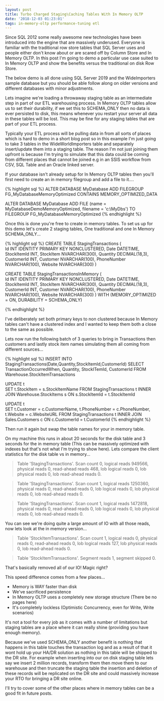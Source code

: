 ```yaml
---
layout: post
title: Turbo Charged Staging\Caching Tables With In Memory OLTP
date: '2018-12-03 01:23:01'
tags: in-memory-oltp performance-tuning etl
---
```

Since SQL 2012 some really awesome new technologies have been introduced into the engine that are massively underused. Everyone is familiar with the traditional row store tables that SQL Server uses and people either don't know about or are scared off by Column Store and In Memory OLTP. In this post I'm going to demo a particular use case suited to In Memory OLTP and show the benefits versus the traditional on disk Row Store.

The below demo is all done using SQL Server 2019 and the WideImporters sample database but you should be able follow along on older versions and different databases with minor adjustments.

Lets imagine we're loading a throwaway staging table as an intermediate step in part of our ETL warehousing process. In Memory OLTP tables allow us to set their durability, if we set this to SCHEMA_ONLY then no data is ever persisted to disk, this means whenever you restart your server all data in these tables will be lost. This may be fine for any staging tables that are part of your ETL process.

Typically your ETL process will be pulling data in from all sorts of places which is hard to demo in a short blog post so in this example I'm just going to take 3 tables in the WideWorldImporters table and separately insert/update them into a staging table. The reason I'm not just joining them upfront is because I'm trying to simulate that this data could be coming from different places that cannot be joined  e.g in an SSIS workflow from CSV, SQL Table and an Oracle linked server.

If your database isn't already setup for In Memory OLTP tables then you'll first need to create an in memory filegroup and add a file to it....

{% highlight sql %}
ALTER DATABASE MyDatabase 
ADD FILEGROUP FG_MyDatabaseMemoryOptimized CONTAINS MEMORY_OPTIMIZED_DATA

ALTER DATABASE MyDatabase
ADD FILE (name = MyDatabaseDemoMemoryOptimized, filename = 'c:\MyDbs\')
TO FILEGROUP FG_MyDatabaseMemoryOptimized
{% endhighlight %}

Once this is done you're free to create in memory tables. To set us up for this demo let's create 2 staging tables, One traditional and one In Memory SCHEMA_ONLY...

{% highlight sql %}
CREATE TABLE StagingTransactions
(	
   Id INT IDENTITY PRIMARY KEY NONCLUSTERED,
   Date DATETIME,
   StockItemId INT,
   StockItem NVARCHAR(300),
   Quantity DECIMAL(18,3),
   CustomerId INT,
   Customer NVARCHAR(100),
   PhoneNumber NVARCHAR(100),
   Website NVARCHAR(300)
)

CREATE TABLE StagingTransactionsInMemory
(	
   Id INT IDENTITY PRIMARY KEY NONCLUSTERED,
   Date DATETIME,
   StockItemId INT,
   StockItem NVARCHAR(300),
   Quantity DECIMAL(18,3),
   CustomerId INT,
   Customer NVARCHAR(100),
   PhoneNumber NVARCHAR(100),
   Website NVARCHAR(300)
)
WITH (MEMORY_OPTIMIZED = ON, DURABILITY = SCHEMA_ONLY)

{% endhighlight %}

I've deliberately set both primary keys to non clustered because In Memory tables can't have a clustered index and I wanted to keep them both a close to the same as possible.

Lets now run the following batch of 3 queries to bring in Transactions then customers and lastly stock item names simulating them all coming from different sources...

{% highlight sql %}
INSERT INTO StagingTransactions(Date,Quantity,StockItemId,CustomerId)
SELECT 
   TransactionOccurredWhen,
   Quantity,
   StockITemId,
   CustomerId
FROM 
   Warehouse.StockItemTransactions

UPDATE t  
SET 
   t.StockItem = s.StockItemName
FROM
   StagingTransactions t
   INNER JOIN Warehouse.StockItems s ON s.StockItemId = t.StockItemId

UPDATE t  
SET 
   t.Customer = c.CustomerName,
   t.PhoneNumber = c.PhoneNumber,
   t.Website = c.WebsiteURL
FROM
   StagingTransactions t
   INNER JOIN Sales.Customers c ON c.CustomerId = t.CustomerId
{% endhighlight %}

Then run it again but swap the table names for your in memory table.

On my machine this runs in about 20 seconds for the disk table and 3 seconds for the in memory table (This can be massively optimized with indexes but that's not what I'm trying to show here). Lets compare the client statistics for the disk table vs in memory...

> Table 'StagingTransactions'. Scan count 0, logical reads 949566, physical reads 0, read-ahead reads 468, lob logical reads 0, lob physical reads 0, lob read-ahead reads 0.

> Table 'StagingTransactions'. Scan count 1, logical reads 1250360, physical reads 0, read-ahead reads 0, lob logical reads 0, lob physical reads 0, lob read-ahead reads 0.

> Table 'StagingTransactions'. Scan count 1, logical reads 1472818, physical reads 0, read-ahead reads 0, lob logical reads 0, lob physical reads 0, lob read-ahead reads 0.

You can see we're doing quite a large amount of IO with all those reads, now lets look at the in memory version...

> Table 'StockItemTransactions'. Scan count 1, logical reads 0, physical reads 0, read-ahead reads 0, lob logical reads 127, lob physical reads 0, lob read-ahead reads 0.

> Table 'StockItemTransactions'. Segment reads 1, segment skipped 0.

That's basically removed all of our IO! Magic right?

This speed difference comes from a few places...

- Memory is WAY faster than disk
- We've sacrificed persistence
- In Memory OLTP uses a completely new storage structure (There be no pages here)
- It's completely lockless (Optimistic Concurrency, even for Write, Write scenarios)

It's not a tool for every job as it comes with a number of limitations but staging tables are a place where it can really shine (providing you have enough memory).

Because we've used SCHEMA_ONLY another benefit is nothing that happens in this table touches the transaction log and as a result of that it wont hold up your HA/DR solution as nothing in this table will be shipped to the DR site. For example when inserting into our on disk staging table lets say we insert 2 million records, transform them then move them to our warehouse and then truncate the staging table the insertion and deletion of these records will be replicated on the DR site and could massively increase your RTO for bringing a DR site online.

I'll try to cover some of the other places where in memory tables can be a good fit in future posts.